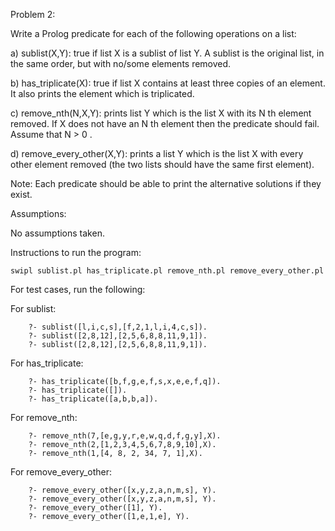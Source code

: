 Problem 2:

Write a Prolog predicate for each of the following operations on a list:

a) sublist(X,Y): true if list X is a sublist of list Y. A sublist is the original list, in the same
order, but with no/some elements removed.

b) has_triplicate(X): true if list X contains at least three copies of an element. It also prints
the element which is triplicated.

c) remove_nth(N,X,Y): prints list Y which is the list X with its N
th element removed. If X does not have an N th element then the predicate should fail. Assume that N > 0 .

d) remove_every_other(X,Y): prints a list Y which is the list X with every other element
removed (the two lists should have the same first element).

Note: Each predicate should be able to print the alternative solutions if they exist.

Assumptions: 

No assumptions taken.


Instructions to run the program:

```
swipl sublist.pl has_triplicate.pl remove_nth.pl remove_every_other.pl 
```

For test cases, run the following:

For sublist: 

```
    ?- sublist([l,i,c,s],[f,2,1,l,i,4,c,s]).
    ?- sublist([2,8,12],[2,5,6,8,8,11,9,1]).
    ?- sublist([2,8,12],[2,5,6,8,8,11,9,1]).
```

For has_triplicate:

```
    ?- has_triplicate([b,f,g,e,f,s,x,e,e,f,q]).
    ?- has_triplicate([]).
    ?- has_triplicate([a,b,b,a]).
```

For remove_nth:

```
    ?- remove_nth(7,[e,g,y,r,e,w,q,d,f,g,y],X).
    ?- remove_nth(2,[1,2,3,4,5,6,7,8,9,10],X).
    ?- remove_nth(1,[4, 8, 2, 34, 7, 1],X).
```

For remove_every_other:

```
    ?- remove_every_other([x,y,z,a,n,m,s], Y).
    ?- remove_every_other([x,y,z,a,n,m,s], Y).
    ?- remove_every_other([1], Y).
    ?- remove_every_other([1,e,1,e], Y).
```

